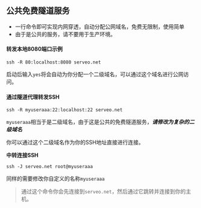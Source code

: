 ## 公共免费隧道服务

- 一行命令即可实现内网穿透，自动分配公网域名，免费无限制，使用简单
- 由于是公共的服务，请不要用于生产环境。

#### 转发本地8080端口示例
```
ssh -R 80:localhost:8080 serveo.net
```
启动后输入`yes`将会自动为你分配一个二级域名，可以通过这个域名进行公网访问。

#### 通过隧道代理转发SSH
```
ssh -R myuseraaa:22:localhost:22 serveo.net
```
`myuseraaa`相当于是二级域名，由于这是公共的免费隧道服务，***请修改为复杂的二级域名***

你可以通过这个二级域名作为你的SSH地址直接进行连接。

**中转连接SSH**
```
ssh -J serveo.net root@myuseraaa
```
同样的需要修改你自定义的名称`myuseraaa`

> 通过这个命令你会先连接到`serveo.net`，然后通过它跳转并连接到你的主机。
